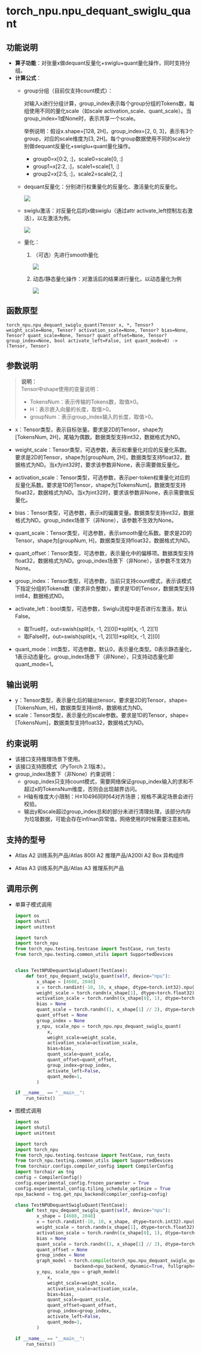 # torch\_npu.npu_dequant\_swiglu\_quant

## 功能说明

-   **算子功能**：对张量x做dequant反量化+swiglu+quant量化操作，同时支持分组。
-   **计算公式**：
    -   group分组（目前仅支持count模式）：

        对输入x进行分组计算，group\_index表示每个group分组的Tokens数，每组使用不同的量化scale（如scale activation\_scale、quant\_scale）。当group\_index=1或None时，表示共享一个scale。

        举例说明：假设x.shape=\[128, 2H\]，group\_index=\[2, 0, 3\]，表示有3个group，对应的scale维度为\[3, 2H\]。每个group数据使用不同的scale分别做dequant反量化+swiglu+quant量化操作。

        -   group0=x\[0:2, :\]，scale0=scale\[0, :\]
        -   group1=x\[2:2, :\]，scale1=scale\[1, :\]
        -   group2=x\[2:5, :\]，scale2=scale\[2, :\]

    -   dequant反量化：分别进行权重量化的反量化、激活量化的反量化。

        ![](./figures/zh-cn_formulaimage_0000002274610093.png)

    -   swiglu激活：对反量化后的x做swiglu（通过attr activate\_left控制左右激活），以左激活为例。

        ![](./figures/zh-cn_formulaimage_0000002242076304.png)

    -   量化：
        1.  （可选）先进行smooth量化

            ![](./figures/zh-cn_formulaimage_0000002277072165.png)

        2.  动态/静态量化操作：对激活后的结果进行量化，以动态量化为例

            ![](./figures/zh-cn_formulaimage_0000002277152281.png)

## 函数原型

```
torch_npu.npu_dequant_swiglu_quant(Tensor x, *, Tensor? weight_scale=None, Tensor? activation_scale=None, Tensor? bias=None, Tensor? quant_scale=None, Tensor? quant_offset=None, Tensor? group_index=None, bool activate_left=False, int quant_mode=0) -> (Tensor, Tensor)
```

## 参数说明

>**说明：**<br>
>Tensor中shape使用的变量说明：
>-   TokensNum：表示传输的Tokens数，取值≥0。
>-   H：表示嵌入向量的长度，取值\>0。
>-   groupNum：表示group\_index输入的长度，取值\>0。

-   x：Tensor类型，表示目标张量。要求是2D的Tensor，shape为\[TokensNum, 2H\]，尾轴为偶数。数据类型支持int32，数据格式为ND。
-   weight\_scale：Tensor类型，可选参数，表示权重量化对应的反量化系数。要求是2D的Tensor，shape为\[groupNum, 2H\]，数据类型支持float32，数据格式为ND。当x为int32时，要求该参数非None，表示需要做反量化。
-   activation\_scale：Tensor类型，可选参数，表示per-token权重量化对应的反量化系数。要求是1D的Tensor，shape为\[TokensNum\]，数据类型支持float32，数据格式为ND。当x为int32时，要求该参数非None，表示需要做反量化。
-   bias：Tensor类型，可选参数，表示x的偏置变量。数据类型支持int32，数据格式为ND。group\_index场景下（非None），该参数不生效为None。
-   quant\_scale：Tensor类型，可选参数，表示smooth量化系数。要求是2D的Tensor，shape为\[groupNum, H\]，数据类型支持float32，数据格式为ND。
-   quant\_offset：Tensor类型，可选参数，表示量化中的偏移项。数据类型支持float32，数据格式为ND。group\_index场景下（非None），该参数不生效为None。
-   group\_index：Tensor类型，可选参数，当前只支持count模式，表示该模式下指定分组的Tokens数（要求非负整数）。要求是1D的Tensor，数据类型支持int64，数据格式ND。
-   activate\_left：bool类型，可选参数，Swiglu流程中是否进行左激活，默认False。
    -   取True时，out=swish\(split\[x, -1, 2\]\[0\]\)\*split\[x, -1, 2\]\[1\]
    -   取False时，out=swish\(split\[x, -1, 2\]\[1\]\)\*split\[x, -1, 2\]\[0\]

-   quant\_mode：int类型，可选参数，默认0，表示量化类型。0表示静态量化，1表示动态量化。group\_index场景下（非None），只支持动态量化即quant\_mode=1。

## 输出说明

-   y：Tensor类型，表示量化后的输出tensor。要求是2D的Tensor，shape=\[TokensNum, H\]，数据类型支持int8，数据格式为ND。
-   scale：Tensor类型，表示量化的scale参数。要求是1D的Tensor，shape=\[TokensNum\]，数据类型支持float32，数据格式为ND。

## 约束说明

-   该接口支持推理场景下使用。
-   该接口支持图模式（PyTorch 2.1版本）。
-   group\_index场景下（非None）约束说明：
    -   group\_index只支持count模式，需要网络保证group\_index输入的求和不超过x的TokensNum维度，否则会出现越界访问。
    -   H轴有维度大小限制：H≤10496同时64对齐场景；规格不满足场景会进行校验。
    -   输出y和scale超过group\_index总和的部分未进行清理处理，该部分内存为垃圾数据，可能会存在inf/nan异常值，网络使用的时候需要注意影响。

## 支持的型号

-   <term>Atlas A2 训练系列产品/Atlas 800I A2 推理产品/A200I A2 Box 异构组件</term>

-   <term>Atlas A3 训练系列产品/Atlas A3 推理系列产品</term>

## 调用示例

-   单算子模式调用

    ```python
    import os
    import shutil
    import unittest
    
    import torch
    import torch_npu
    from torch_npu.testing.testcase import TestCase, run_tests
    from torch_npu.testing.common_utils import SupportedDevices
    
    
    class TestNPUDequantSwigluQuant(TestCase):
        def test_npu_dequant_swiglu_quant(self, device="npu"):
            x_shape = [4608, 2048]
            x = torch.randint(-10, 10, x_shape, dtype=torch.int32).npu()
            weight_scale = torch.randn(x_shape[1], dtype=torch.float32).npu()
            activation_scale = torch.randn((x_shape[0], 1), dtype=torch.float32).npu()
            bias = None
            quant_scale = torch.randn((1, x_shape[1] // 2), dtype=torch.float32).npu()
            quant_offset = None
            group_index = None
            y_npu, scale_npu = torch_npu.npu_dequant_swiglu_quant(
                x,
                weight_scale=weight_scale,
                activation_scale=activation_scale,
                bias=bias,
                quant_scale=quant_scale,
                quant_offset=quant_offset,
                group_index=group_index,
                activate_left=False,
                quant_mode=1,
            )
    
    if __name__ == "__main__":
        run_tests()
    ```

-   图模式调用

    ```python
    import os
    import shutil
    import unittest
    
    import torch
    import torch_npu
    from torch_npu.testing.testcase import TestCase, run_tests
    from torch_npu.testing.common_utils import SupportedDevices
    from torchair.configs.compiler_config import CompilerConfig
    import torchair as tng
    config = CompilerConfig()
    config.experimental_config.frozen_parameter = True
    config.experimental_config.tiling_schedule_optimize = True
    npu_backend = tng.get_npu_backend(compiler_config=config)
    
    class TestNPUDequantSwigluQuant(TestCase):
        def test_npu_dequant_swiglu_quant(self, device="npu"):
            x_shape = [4608, 2048]
            x = torch.randint(-10, 10, x_shape, dtype=torch.int32).npu()
            weight_scale = torch.randn(x_shape[1], dtype=torch.float32).npu()
            activation_scale = torch.randn((x_shape[0], 1), dtype=torch.float32).npu()
            bias = None
            quant_scale = torch.randn((1, x_shape[1] // 2), dtype=torch.float32).npu()
            quant_offset = None
            group_index = None
            graph_model = torch.compile(torch_npu.npu_dequant_swiglu_quant,
                          backend=npu_backend, dynamic=True, fullgraph=True)
            y_npu, scale_npu = graph_model(
                x,
                weight_scale=weight_scale,
                activation_scale=activation_scale,
                bias=bias,
                quant_scale=quant_scale,
                quant_offset=quant_offset,
                group_index=group_index,
                activate_left=False,
                quant_mode=1,
            )
    
    if __name__ == "__main__":
        run_tests()
    ```

